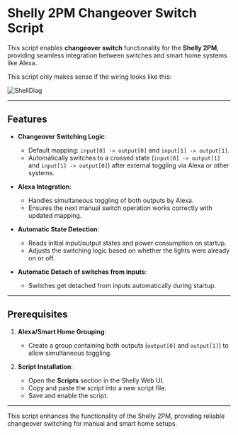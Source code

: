 # Shelly 2PM Changeover Switch Script

This script enables **changeover switch** functionality for the **Shelly 2PM**, providing seamless integration between switches and smart home systems like Alexa.

This script only makes sense if the wiring looks like this:

![ShellDiag](https://github.com/user-attachments/assets/022be4b8-6bc7-42d0-b6e4-e25588aec309)

---

## Features

- **Changeover Switching Logic**:  
  - Default mapping: `input[0] -> output[0]` and `input[1] -> output[1]`.  
  - Automatically switches to a crossed state (`input[0] -> output[1]` and `input[1] -> output[0]`) after external toggling via Alexa or other systems.

- **Alexa Integration**:  
  - Handles simultaneous toggling of both outputs by Alexa.  
  - Ensures the next manual switch operation works correctly with updated mapping.

- **Automatic State Detection**:  
  - Reads initial input/output states and power consumption on startup.  
  - Adjusts the switching logic based on whether the lights were already on or off.

- **Automatic Detach of switches from inputs**:  
  - Switches get detached from inputs automatically during startup.
---

## Prerequisites

1. **Alexa/Smart Home Grouping**:  
   - Create a group containing both outputs (`output[0]` and `output[1]`) to allow simultaneous toggling.

2. **Script Installation**:  
   - Open the **Scripts** section in the Shelly Web UI.  
   - Copy and paste the script into a new script file.  
   - Save and enable the script.

---

This script enhances the functionality of the Shelly 2PM, providing reliable changeover switching for manual and smart home setups.
